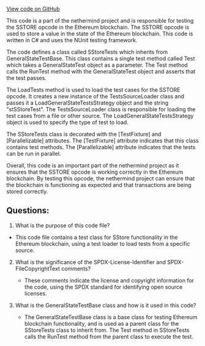 [View code on GitHub](https://github.com/nethermindeth/nethermind/Ethereum.Blockchain.Test/SStoreTests.cs)

This code is a part of the nethermind project and is responsible for testing the SSTORE opcode in the Ethereum blockchain. The SSTORE opcode is used to store a value in the state of the Ethereum blockchain. This code is written in C# and uses the NUnit testing framework.

The code defines a class called SStoreTests which inherits from GeneralStateTestBase. This class contains a single test method called Test which takes a GeneralStateTest object as a parameter. The Test method calls the RunTest method with the GeneralStateTest object and asserts that the test passes.

The LoadTests method is used to load the test cases for the SSTORE opcode. It creates a new instance of the TestsSourceLoader class and passes it a LoadGeneralStateTestsStrategy object and the string "stSStoreTest". The TestsSourceLoader class is responsible for loading the test cases from a file or other source. The LoadGeneralStateTestsStrategy object is used to specify the type of test to load.

The SStoreTests class is decorated with the [TestFixture] and [Parallelizable] attributes. The [TestFixture] attribute indicates that this class contains test methods. The [Parallelizable] attribute indicates that the tests can be run in parallel.

Overall, this code is an important part of the nethermind project as it ensures that the SSTORE opcode is working correctly in the Ethereum blockchain. By testing this opcode, the nethermind project can ensure that the blockchain is functioning as expected and that transactions are being stored correctly.
## Questions: 
 1. What is the purpose of this code file?
   - This code file contains a test class for SStore functionality in the Ethereum blockchain, using a test loader to load tests from a specific source.

2. What is the significance of the SPDX-License-Identifier and SPDX-FileCopyrightText comments?
   - These comments indicate the license and copyright information for the code, using the SPDX standard for identifying open source licenses.

3. What is the GeneralStateTestBase class and how is it used in this code?
   - The GeneralStateTestBase class is a base class for testing Ethereum blockchain functionality, and is used as a parent class for the SStoreTests class to inherit from. The Test method in SStoreTests calls the RunTest method from the parent class to execute the test.